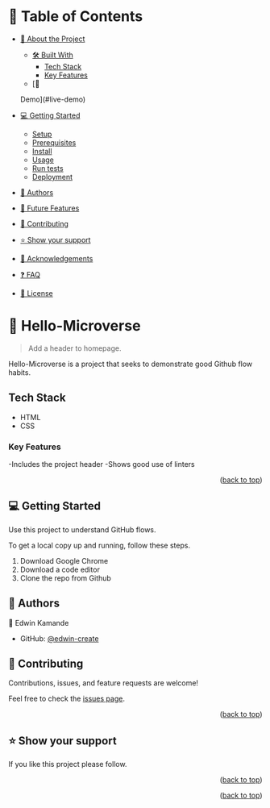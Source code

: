 <a name="readme-top"></a>

<!--


REQUIRED SECTIONS:
- Table of Contents
- About the Project
  - Live Demo
- Getting Started
- Authors
-Contributions
- Show your support


<div align="center">

  <img src="murple_logo.png" alt="logo" width="140"  height="auto" />
  <br/>

  <h3><b>Microverse README Template</b></h3>

</div>

<!-- TABLE OF CONTENTS -->

# 📗 Table of Contents

- [📖 About the Project](#about-project)
  - [🛠 Built With](#built-with)
    - [Tech Stack](#tech-stack)
    - [Key Features](#key-features)
  - [🚀 
  
  Demo](#live-demo)
- [💻 Getting Started](#getting-started)
  - [Setup](#setup)
  - [Prerequisites](#prerequisites)
  - [Install](#install)
  - [Usage](#usage)
  - [Run tests](#run-tests)
  - [Deployment](#triangular_flag_on_post-deployment)
- [👥 Authors](#authors)
- [🔭 Future Features](#future-features)
- [🤝 Contributing](#contributing)
- [⭐️ Show your support](#support)
- [🙏 Acknowledgements](#acknowledgements)
- [❓ FAQ](#faq)
- [📝 License](#license)

<!-- PROJECT DESCRIPTION -->

# 📖 Hello-Microverse <a name="Hello-Microverse"></a>

> Add a header to homepage.

Hello-Microverse is a project that seeks to demonstrate good Github flow habits.




## Tech Stack <a name="tech-stack"></a>
- HTML
- CSS


### Key Features <a name="key-features"></a>
-Includes the project header
-Shows good use of linters


<p align="right">(<a href="#readme-top">back to top</a>)</p>


<!-- GETTING STARTED -->

## 💻 Getting Started <a name="getting-started"></a>

Use this project to understand GitHub flows.

To get a local copy up and running, follow these steps.

1. Download Google Chrome
2. Download a code editor
3. Clone the repo from Github


## 👥 Authors <a name="authors"></a>



👤 Edwin Kamande

- GitHub: [@edwin-create](https://github.com/edwin-create/Hello-Microverse)




<!-- CONTRIBUTING -->

## 🤝 Contributing <a name="contributing"></a>

Contributions, issues, and feature requests are welcome!

Feel free to check the [issues page](../../issues/).

<p align="right">(<a href="#readme-top">back to top</a>)</p>

<!-- SUPPORT -->

## ⭐️ Show your support <a name="support"></a>



If you like this project please follow.

<p align="right">(<a href="#readme-top">back to top</a>)</p>




<p align="right">(<a href="#readme-top">back to top</a>)</p>